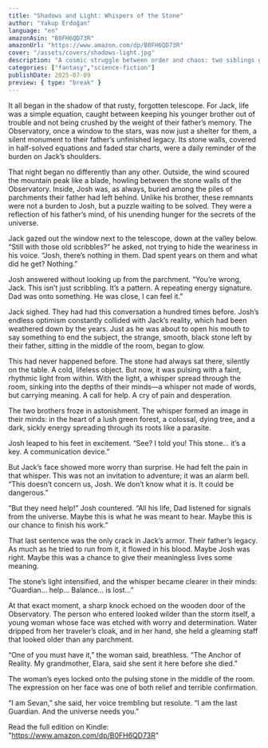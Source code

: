 ```yaml
---
title: "Shadows and Light: Whispers of the Stone"
author: "Yakup Erdoğan"
language: "en"
amazonAsin: "B0FH6QD73R"
amazonUrl: "https://www.amazon.com/dp/B0FH6QD73R"
cover: "/assets/covers/shadows-light.jpg"
description: "A cosmic struggle between order and chaos: two siblings guarding reality's anchor and a Guardian who forces them to face what the universe is becoming."
categories: ["fantasy","science-fiction"]
publishDate: 2025-07-09
preview: { type: "break" }
---
```


<!-- preview-start -->
It all began in the shadow of that rusty, forgotten telescope. For Jack, life was a simple equation, caught between keeping his younger brother out of trouble and not being crushed by the weight of their father’s memory. The Observatory, once a window to the stars, was now just a shelter for them, a silent monument to their father’s unfinished legacy. Its stone walls, covered in half-solved equations and faded star charts, were a daily reminder of the burden on Jack’s shoulders.

That night began no differently than any other. Outside, the wind scoured the mountain peak like a blade, howling between the stone walls of the Observatory. Inside, Josh was, as always, buried among the piles of parchments their father had left behind. Unlike his brother, these remnants were not a burden to Josh, but a puzzle waiting to be solved. They were a reflection of his father’s mind, of his unending hunger for the secrets of the universe.

Jack gazed out the window next to the telescope, down at the valley below. “Still with those old scribbles?” he asked, not trying to hide the weariness in his voice. “Josh, there’s nothing in them. Dad spent years on them and what did he get? Nothing.”

Josh answered without looking up from the parchment. “You’re wrong, Jack. This isn’t just scribbling. It’s a pattern. A repeating energy signature. Dad was onto something. He was close, I can feel it.”

Jack sighed. They had had this conversation a hundred times before. Josh’s endless optimism constantly collided with Jack’s reality, which had been weathered down by the years. Just as he was about to open his mouth to say something to end the subject, the strange, smooth, black stone left by their father, sitting in the middle of the room, began to glow.

This had never happened before. The stone had always sat there, silently on the table. A cold, lifeless object. But now, it was pulsing with a faint, rhythmic light from within. With the light, a whisper spread through the room, sinking into the depths of their minds—a whisper not made of words, but carrying meaning. A call for help. A cry of pain and desperation.

The two brothers froze in astonishment. The whisper formed an image in their minds: in the heart of a lush green forest, a colossal, dying tree, and a dark, sickly energy spreading through its roots like a parasite.

Josh leaped to his feet in excitement. “See? I told you! This stone… it’s a key. A communication device.”

But Jack’s face showed more worry than surprise. He had felt the pain in that whisper. This was not an invitation to adventure; it was an alarm bell. “This doesn’t concern us, Josh. We don’t know what it is. It could be dangerous.”

“But they need help!” Josh countered. “All his life, Dad listened for signals from the universe. Maybe this is what he was meant to hear. Maybe this is our chance to finish his work.”

That last sentence was the only crack in Jack’s armor. Their father’s legacy. As much as he tried to run from it, it flowed in his blood. Maybe Josh was right. Maybe this was a chance to give their meaningless lives some meaning.

The stone’s light intensified, and the whisper became clearer in their minds: “Guardian… help… Balance… is lost…”

At that exact moment, a sharp knock echoed on the wooden door of the Observatory. The person who entered looked wilder than the storm itself, a young woman whose face was etched with worry and determination. Water dripped from her traveler’s cloak, and in her hand, she held a gleaming staff that looked older than any parchment.

“One of you must have it,” the woman said, breathless. “The Anchor of Reality. My grandmother, Elara, said she sent it here before she died.”

The woman’s eyes locked onto the pulsing stone in the middle of the room. The expression on her face was one of both relief and terrible confirmation.

“I am Sevan,” she said, her voice trembling but resolute. “I am the last Guardian. And the universe needs you.”
<!-- preview-end -->

Read the full edition on Kindle: "https://www.amazon.com/dp/B0FH6QD73R"

